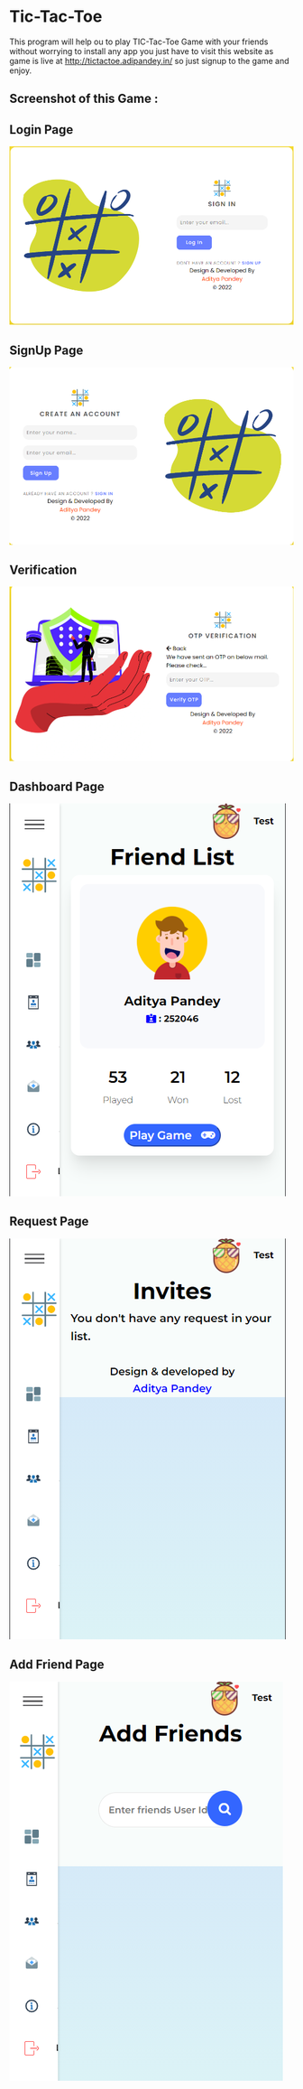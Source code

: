 # Tic-Tac-Toe
This program will help ou to play TIC-Tac-Toe Game with your friends without worrying to install any app you just have to visit this website as game is live at http://tictactoe.adipandey.in/ so just signup to the game and enjoy.

## Screenshot of this Game :
## Login Page
![](image/Screenshots/Pic1.png)
## SignUp Page
![](image/Screenshots/Pic2.png)
## Verification
![](image/Screenshots/Pic3.png)
## Dashboard Page
![](image/Screenshots/Pic4.png)
## Request Page
![](image/Screenshots/Pic5.png)
## Add Friend Page
![](image/Screenshots/Pic6.png)
